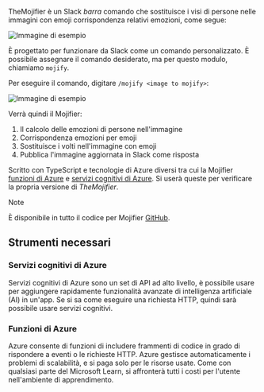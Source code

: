 TheMojifier è un Slack _barra_ comando che sostituisce i visi di persone nelle immagini con emoji corrispondenza relativi emozioni, come segue:

![Immagine di esempio](/media-drafts/example-mojify-image.png)

È progettato per funzionare da Slack come un comando personalizzato. È possibile assegnare il comando desiderato, ma per questo modulo, chiamiamo `mojify`.

Per eseguire il comando, digitare `/mojify <image to mojify>`:

![Immagine di esempio](/media-drafts/9.slack-type-mojify.png)

Verrà quindi il Mojifier:

  1.  Il calcolo delle emozioni di persone nell'immagine
  2.  Corrispondenza emozioni per emoji
  3.  Sostituisce i volti nell'immagine con emoji
  4.  Pubblica l'immagine aggiornata in Slack come risposta

Scritto con TypeScript e tecnologie di Azure diversi tra cui la Mojifier [funzioni di Azure](https://azure.microsoft.com/services/functions/) e [servizi cognitivi di Azure](https://azure.microsoft.com/services/cognitive-services/). Si userà queste per verificare la propria versione di _TheMojifier_. 

> [!NOTE] 
> È disponibile in tutto il codice per Mojifier [GitHub](https://github.com/microsoftdocs/mslearn-the-mojifier).

## <a name="tools-youll-use"></a>Strumenti necessari

### <a name="azure-cognitive-services"></a>Servizi cognitivi di Azure

Servizi cognitivi di Azure sono un set di API ad alto livello, è possibile usare per aggiungere rapidamente funzionalità avanzate di intelligenza artificiale (AI) in un'app. Se si sa come eseguire una richiesta HTTP, quindi sarà possibile usare servizi cognitivi.

### <a name="azure-functions"></a>Funzioni di Azure

Azure consente di funzioni di includere frammenti di codice in grado di rispondere a eventi o le richieste HTTP. Azure gestisce automaticamente i problemi di scalabilità, e si paga solo per le risorse usate. Come con qualsiasi parte del Microsoft Learn, si affronterà tutti i costi per l'utente nell'ambiente di apprendimento.
